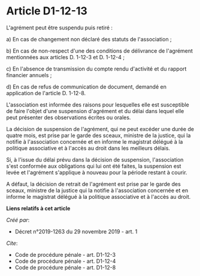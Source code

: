 # Article D1-12-13

L'agrément peut être suspendu puis retiré : 

a) En cas de changement non déclaré des statuts de l'association ; 

b) En cas de non-respect d'une des conditions de délivrance de l'agrément mentionnées aux articles D. 1-12-3 et D. 1-12-4 ; 

c) En l'absence de transmission du compte rendu d'activité et du rapport financier annuels ; 

d) En cas de refus de communication de document, demandé en application de l'article D. 1-12-8. 

L'association est informée des raisons pour lesquelles elle est susceptible de faire l'objet d'une suspension d'agrément et
du délai dans lequel elle peut présenter des observations écrites ou orales. 

La décision de suspension de l'agrément, qui ne peut excéder une durée de quatre mois, est prise par le garde des sceaux,
ministre de la justice, qui la notifie à l'association concernée et en informe le magistrat délégué à la politique
associative et à l'accès au droit dans les meilleurs délais. 

Si, à l'issue du délai prévu dans la décision de suspension, l'association s'est conformée aux obligations qui lui ont été
faites, la suspension est levée et l'agrément s'applique à nouveau pour la période restant à courir. 

A défaut, la décision de retrait de l'agrément est prise par le garde des sceaux, ministre de la justice qui la notifie à
l'association concernée et en informe le magistrat délégué à la politique associative et à l'accès au droit.

**Liens relatifs à cet article**

_Créé par_:

  - Décret n°2019-1263 du 29 novembre 2019 - art. 1

_Cite_:

  - Code de procédure pénale - art. D1-12-3
  - Code de procédure pénale - art. D1-12-4
  - Code de procédure pénale - art. D1-12-8
